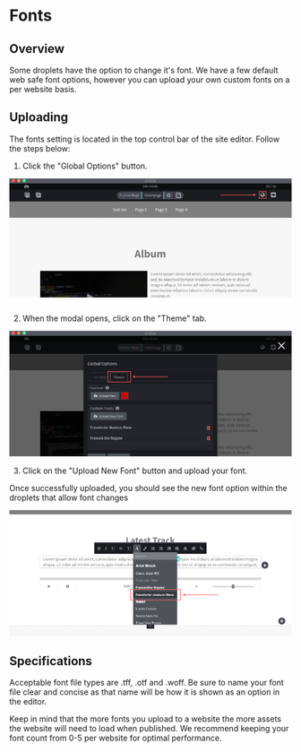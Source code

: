 # Fonts

## Overview
Some droplets have the option to change it's font. We have a few default web safe font options, however you can upload your own custom fonts on a per website basis.

## Uploading

The fonts setting is located in the top control bar of the site editor. Follow the steps below:

1) Click the "Global Options" button.

![fonts open](./global-options.png)

2) When the modal opens, click on the "Theme" tab.

![theme tab](./theme-tab.png)

3) Click on the "Upload New Font" button and upload your font.

Once successfully uploaded, you should see the new font option within the droplets that allow font changes

![font options](./font-options.png)

## Specifications

Acceptable font file types are .tff, .otf and .woff. Be sure to name your font file clear and concise as that name will be how it is shown as an option in the editor.

Keep in mind that the more fonts you upload to a website the more assets the website will need to load when published. We recommend keeping your font count from 0-5 per website for optimal performance.
